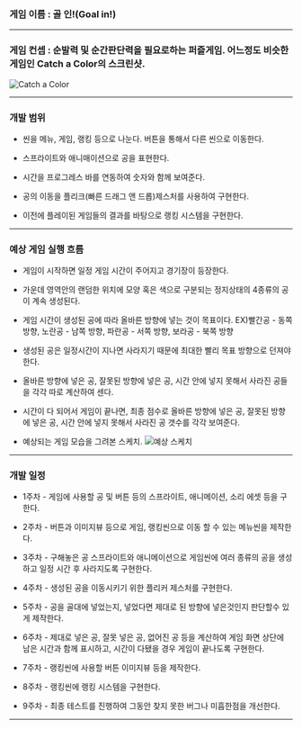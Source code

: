 ### 게임 이름 : 골 인!(Goal in!)

---

### 게임 컨셉 : 순발력 및 순간판단력을 필요로하는 퍼즐게임. 어느정도 비슷한 게임인 Catch a Color의 스크린샷.
![Catch a Color](https://thumb2.photo.mybox.naver.com/3472446758918934304?type=m3&setidc=2&filelink=UAeXUN0DZhOQVFQFse2c61ASYs2cHFKQUiBYP/dny6KTE6lKO0RqUJKvRg1UCugS/HrZ2B8ctXkWu8ve8IkQ7wI=&authtoken=krt1yIV6qrQG6kCHfdcYQAI=)

---

### 개발 범위

* 씬을 메뉴, 게임, 랭킹 등으로 나눈다. 버튼을 통해서 다른 씬으로 이동한다.

* 스프라이트와 애니매이션으로 공을 표현한다.

* 시간을 프로그레스 바를 연동하여 숫자와 함께 보여준다.

* 공의 이동을 플리크(빠른 드래그 앤 드롭)제스처를 사용하여 구현한다.

* 이전에 플레이된 게임들의 결과를 바탕으로 랭킹 시스템을 구현한다.

---

### 예상 게임 실행 흐름

* 게임이 시작하면 일정 게임 시간이 주어지고 경기장이 등장한다.

* 가운데 영역안의 랜덤한 위치에 모양 혹은 색으로 구분되는 정지상태의 4종류의 공이 계속 생성된다. 

* 게임 시간이 생성된 공에 따라 올바른 방향에 넣는 것이 목표이다. EX)빨간공 - 동쪽 방향, 노란공 - 남쪽 방향, 파란공 - 서쪽 방향, 보라공 - 북쪽 방향  

* 생성된 공은 일정시간이 지나면 사라지기 때문에 최대한 빨리 목표 방향으로 던져야 한다.

* 올바른 방향에 넣은 공, 잘못된 방향에 넣은 공, 시간 안에 넣지 못해서 사라진 공들을 각각 따로 계산하여 센다. 

* 시간이 다 되어서 게임이 끝나면, 최종 점수로 올바른 방향에 넣은 공, 잘못된 방향에 넣은 공, 시간 안에 넣지 못해서 사라진 공 갯수를 각각 보여준다.

* 예상되는 게임 모습을 그려본 스케치.
![예상 스케치](https://thumb1.photo.mybox.naver.com/3472446761445282849?type=m3&setidc=2&filelink=UAeXUN0DZhOQVFQFse2c64fqY73DQ2b4r52jLTCZcWQyNbaWLrds+z3fnMdGhC7MwX7mStIcZdSOyuHBpc6mUAI=&authtoken=jFKpWC4ylugjxF6+RDWqhAI=)

---


### 개발 일정
* 1주차 - 게임에 사용할 공 및 버튼 등의 스프라이트, 애니메이션, 소리 에셋 등을 구한다.

* 2주차 - 버튼과 이미지뷰 등으로 게임, 랭킹씬으로 이동 할 수 있는 메뉴씬을 제작한다.

* 3주차 - 구해놓은 공 스프라이트와 애니메이션으로 게임씬에 여러 종류의 공을 생성하고 일정 시간 후 사라지도록 구현한다.

* 4주차 - 생성된 공을 이동시키기 위한 플리커 제스처를 구현한다.

* 5주차 - 공을 골대에 넣었는지, 넣었다면 제대로 된 방향에 넣은것인지 판단할수 있게 제작한다.  

* 6주차 - 제대로 넣은 공, 잘못 넣은 공, 없어진 공 등을 계산하여 게임 화면 상단에 남은 시간과 함께 표시하고, 시간이 다됐을 경우 게임이 끝나도록 구현한다.

* 7주차 - 랭킹씬에 사용할 버튼 이미지뷰 등을 제작한다.

* 8주차 - 랭킹씬에 랭킹 시스템을 구현한다.

* 9주차 - 최종 테스트를 진행하여 그동안 찾지 못한 버그나 미흡한점을 개선한다.
---
